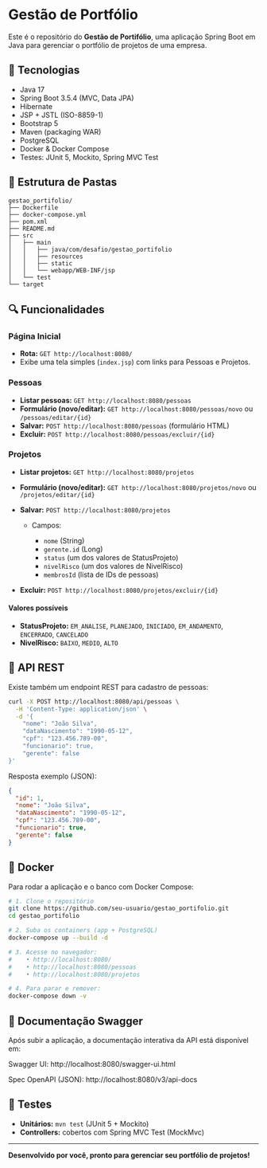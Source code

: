# Gestão de Portfólio

Este é o repositório do **Gestão de Portifólio**, uma aplicação Spring Boot em Java para gerenciar o portfólio de projetos de uma empresa.

## 🚀 Tecnologias

- Java 17
- Spring Boot 3.5.4 (MVC, Data JPA)
- Hibernate
- JSP + JSTL (ISO-8859-1)
- Bootstrap 5
- Maven (packaging WAR)
- PostgreSQL
- Docker & Docker Compose
- Testes: JUnit 5, Mockito, Spring MVC Test

## 📁 Estrutura de Pastas

```
gestao_portifolio/
├── Dockerfile
├── docker-compose.yml
├── pom.xml
├── README.md
├── src
│   ├── main
│   │   ├── java/com/desafio/gestao_portifolio
│   │   ├── resources
│   │   ├── static
│   │   └── webapp/WEB-INF/jsp
│   └── test
└── target
```

## 🔍 Funcionalidades

### Página Inicial

- **Rota:** `GET http://localhost:8080/`
- Exibe uma tela simples (`index.jsp`) com links para Pessoas e Projetos.

### Pessoas

- **Listar pessoas:** `GET http://localhost:8080/pessoas`
- **Formulário (novo/editar):** `GET http://localhost:8080/pessoas/novo` ou `/pessoas/editar/{id}`
- **Salvar:** `POST http://localhost:8080/pessoas` (formulário HTML)
- **Excluir:** `POST http://localhost:8080/pessoas/excluir/{id}`

### Projetos

- **Listar projetos:** `GET http://localhost:8080/projetos`
- **Formulário (novo/editar):** `GET http://localhost:8080/projetos/novo` ou `/projetos/editar/{id}`
- **Salvar:** `POST http://localhost:8080/projetos`

  - Campos:

    - `nome` (String)
    - `gerente.id` (Long)
    - `status` (um dos valores de StatusProjeto)
    - `nivelRisco` (um dos valores de NivelRisco)
    - `membrosId` (lista de IDs de pessoas)

- **Excluir:** `POST http://localhost:8080/projetos/excluir/{id}`

#### Valores possíveis

- **StatusProjeto:** `EM_ANALISE`, `PLANEJADO`, `INICIADO`, `EM_ANDAMENTO`, `ENCERRADO`, `CANCELADO`
- **NivelRisco:** `BAIXO`, `MEDIO`, `ALTO`

## 🔌 API REST

Existe também um endpoint REST para cadastro de pessoas:

```bash
curl -X POST http://localhost:8080/api/pessoas \
  -H 'Content-Type: application/json' \
  -d '{
    "nome": "João Silva",
    "dataNascimento": "1990-05-12",
    "cpf": "123.456.789-00",
    "funcionario": true,
    "gerente": false
}'
```

Resposta exemplo (JSON):

```json
{
  "id": 1,
  "nome": "João Silva",
  "dataNascimento": "1990-05-12",
  "cpf": "123.456.789-00",
  "funcionario": true,
  "gerente": false
}
```

## 🐳 Docker

Para rodar a aplicação e o banco com Docker Compose:

```bash
# 1. Clone o repositório
git clone https://github.com/seu-usuario/gestao_portifolio.git
cd gestao_portifolio

# 2. Suba os containers (app + PostgreSQL)
docker-compose up --build -d

# 3. Acesse no navegador:
#    • http://localhost:8080/
#    • http://localhost:8080/pessoas
#    • http://localhost:8080/projetos

# 4. Para parar e remover:
docker-compose down -v
```

## 🧭 Documentação Swagger

Após subir a aplicação, a documentação interativa da API está disponível em:

Swagger UI: http://localhost:8080/swagger-ui.html

Spec OpenAPI (JSON): http://localhost:8080/v3/api-docs

## 🧪 Testes

- **Unitários:** `mvn test` (JUnit 5 + Mockito)
- **Controllers:** cobertos com Spring MVC Test (MockMvc)

---

**Desenvolvido por você, pronto para gerenciar seu portfólio de projetos!**
